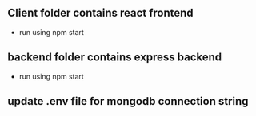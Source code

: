 ## Client folder contains react frontend
- run using npm start

## backend folder contains express backend
- run using npm start

## update .env file for mongodb connection string

